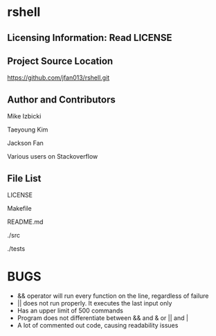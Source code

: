 rshell
======

Licensing Information: Read LICENSE
---

Project Source Location
---

https://github.com/jfan013/rshell.git

Author and Contributors
---------

Mike Izbicki

Taeyoung Kim

Jackson Fan

Various users on Stackoverflow

File List
------

LICENSE

Makefile

README.md

./src

./tests

BUGS
===

* && operator will run every function on the line, regardless of failure
* || does not run properly. It executes the last input only 
* Has an upper limit of 500 commands
* Program does not differentiate between && and & or || and |
* A lot of commented out code, causing readability issues




